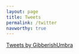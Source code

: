 ```yaml
---
layout: page
title: Tweets
permalink: /twitter
navworthy: true
---
```

<a class="twitter-timeline" data-chrome="transparent" data-theme="dark" href="https://twitter.com/GibberishUmbra?ref_src=twsrc%5Etfw">Tweets by GibberishUmbra</a> <script async src="https://platform.twitter.com/widgets.js" charset="utf-8"></script> 